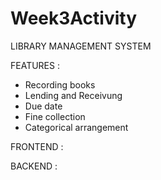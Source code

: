 # Week3Activity

LIBRARY MANAGEMENT SYSTEM

FEATURES :

  * Recording books
  * Lending and Receivung
  * Due date
  * Fine collection
  * Categorical arrangement

FRONTEND :
    


BACKEND :
